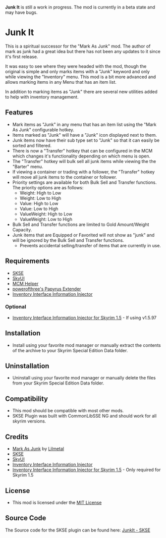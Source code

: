 __**Junk It**__ is still a work in progress. The mod is currently in a beta state and may have bugs.

# Junk It

This is a spiritual successor for the "Mark As Junk" mod. The author of mark as junk had a great idea but there has not been any updates to it since it's first release. 

It was easy to see where they were headed with the mod, though the original is simple and only marks items with a "Junk" keyword and only while viewing the "Inventory" menu. This mod is a bit more advanced and allows marking items in any Menu that has an item list. 

In addition to marking items as "Junk" there are several new utilities added to help with inventory management.

## Features

- Mark items as "Junk" in any menu that has an item list using the "Mark As Junk" configurable hotkey.
- Items marked as "Junk" will have a "Junk" icon displayed next to them.
- Junk items now have their sub type set to "Junk" so that it can easily be sorted and filtered.
- There is now a "Transfer" hotkey that can be configured in the MCM which changes it's functionality depending on which menu is open.
- The "Transfer" hotkey will bulk sell all junk items while viewing the the "Barter" menu.
- If viewing a container or trading with a follower, the "Transfer" hotkey will move all junk items to the container or follower.
- Priority settings are available for both Bulk Sell and Transfer functions. The priority options are as follows:
    - Weight: High to Low
    - Weight: Low to High
    - Value: High to Low
    - Value: Low to High
    - ValueWeight: High to Low
    - ValueWeight: Low to High
- Bulk Sell and Transfer functions are limited to Gold Amount/Weight Capacity.
- Junk items that are Equipped or Favorited will not show as "junk" and will be ignored by the Bulk Sell and Transfer functions.
    - Prevents accidental selling/transfer of items that are currently in use.

## Requirements

- [SKSE](https://skse.silverlock.org/)
- [SkyUI](https://www.nexusmods.com/skyrimspecialedition/mods/12604)
- [MCM Helper](https://www.nexusmods.com/skyrimspecialedition/mods/53000)
- [powerofthree's Papyrus Extender](https://www.nexusmods.com/skyrimspecialedition/mods/22854)
- [Inventory Interface Information Injector](https://www.nexusmods.com/skyrimspecialedition/mods/85702)

### Optional

- [Inventory Interface Information Injector for Skyrim 1.5](https://www.nexusmods.com/skyrimspecialedition/mods/87002) - If using v1.5.97

## Installation

- Install using your favorite mod manager or manually extract the contents of the archive to your Skyrim Special Edition Data folder.

## Uninstallation

- Uninstall using your favorite mod manager or manually delete the files from your Skyrim Special Edition Data folder.

## Compatibility

- This mod should be compatible with most other mods.
- SKSE Plugin was built with CommonLibSSE NG and should work for all skyrim versions. 

## Credits

- [Mark As Junk](https://www.nexusmods.com/skyrimspecialedition/mods/105245) by [Lilmetal](https://www.nexusmods.com/skyrimspecialedition/users/945068)
- [SKSE](https://skse.silverlock.org/)
- [SkyUI](https://www.nexusmods.com/skyrimspecialedition/mods/12604)
- [Inventory Interface Information Injector](https://www.nexusmods.com/skyrimspecialedition/mods/85702)
- [Inventory Interface Information Injector for Skyrim 1.5](https://www.nexusmods.com/skyrimspecialedition/mods/87002) - Only required for Skyrim 1.5

## License

- This mod is licensed under the [MIT License](https://opensource.org/licenses/MIT)

## Source Code

The Source code for the SKSE plugin can be found here: [JunkIt - SKSE](https://github.com/raziell74/skyrim-junk-it-ng-skse)